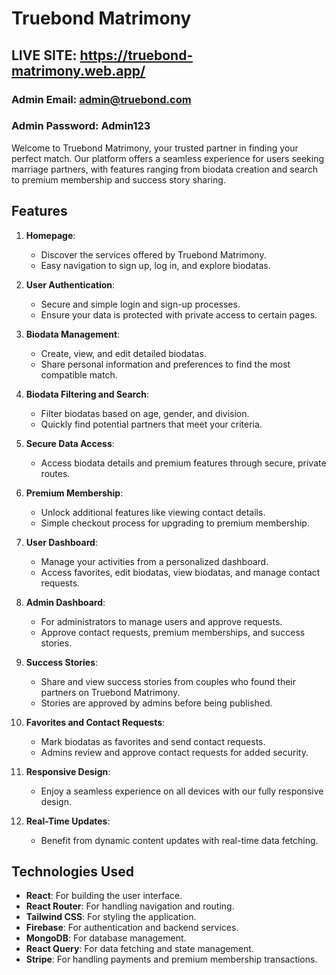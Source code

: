 # Truebond Matrimony

## LIVE SITE: https://truebond-matrimony.web.app/

### Admin Email: admin@truebond.com

### Admin Password: Admin123

Welcome to Truebond Matrimony, your trusted partner in finding your perfect match. Our platform offers a seamless experience for users seeking marriage partners, with features ranging from biodata creation and search to premium membership and success story sharing.

## Features

1. **Homepage**:

   - Discover the services offered by Truebond Matrimony.
   - Easy navigation to sign up, log in, and explore biodatas.

2. **User Authentication**:

   - Secure and simple login and sign-up processes.
   - Ensure your data is protected with private access to certain pages.

3. **Biodata Management**:

   - Create, view, and edit detailed biodatas.
   - Share personal information and preferences to find the most compatible match.

4. **Biodata Filtering and Search**:

   - Filter biodatas based on age, gender, and division.
   - Quickly find potential partners that meet your criteria.

5. **Secure Data Access**:

   - Access biodata details and premium features through secure, private routes.

6. **Premium Membership**:

   - Unlock additional features like viewing contact details.
   - Simple checkout process for upgrading to premium membership.

7. **User Dashboard**:

   - Manage your activities from a personalized dashboard.
   - Access favorites, edit biodatas, view biodatas, and manage contact requests.

8. **Admin Dashboard**:

   - For administrators to manage users and approve requests.
   - Approve contact requests, premium memberships, and success stories.

9. **Success Stories**:

   - Share and view success stories from couples who found their partners on Truebond Matrimony.
   - Stories are approved by admins before being published.

10. **Favorites and Contact Requests**:

    - Mark biodatas as favorites and send contact requests.
    - Admins review and approve contact requests for added security.

11. **Responsive Design**:

    - Enjoy a seamless experience on all devices with our fully responsive design.

12. **Real-Time Updates**:
    - Benefit from dynamic content updates with real-time data fetching.

## Technologies Used

- **React**: For building the user interface.
- **React Router**: For handling navigation and routing.
- **Tailwind CSS**: For styling the application.
- **Firebase**: For authentication and backend services.
- **MongoDB**: For database management.
- **React Query**: For data fetching and state management.
- **Stripe**: For handling payments and premium membership transactions.

